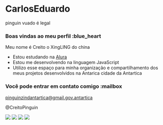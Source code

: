 # CarlosEduardo
pinguin vuado é legal


### Boas vindas ao meu perfil :blue_heart

Meu nome é Creito o XingLING do china 

- Estou estudando na [Alura](https://www.alura.com.br)
- Estou me desenvolvendo na linguagem JavaScript
- Utilizo esse espaço para minha organização e compartilhamento dos meus projetos desenvolvidos na Antarica cidade da Antartica

### Você pode entrar em contato comigo :mailbox

pinguinzindantartica@gmail.gov.antartica

@CreitoPinguin

![](https://giffiles.alphacoders.com/134/13492.gif)
![](https://gifdb.com/images/high/animated-moving-sharingan-t4o0nis1oyfvrxdd.gif) 
![](https://img.wattpad.com/story_parts/1175315529/images/16c787881ab9be07424402915399.gif)
![](https://media.tenor.com/PdMLj5A9SdwAAAAC/anime-naruto.gif)
